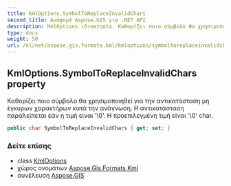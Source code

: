 ```yaml
---
title: KmlOptions.SymbolToReplaceInvalidChars
second_title: Αναφορά Aspose.GIS για .NET API
description: KmlOptions ιδιοκτησία. Καθορίζει ποιο σύμβολο θα χρησιμοποιηθεί για την αντικατάσταση μη έγκυρων χαρακτήρων κατά την ανάγνωση. Η αντικατάσταση παραλείπεται εάν η τιμή είναι 0. Η προεπιλεγμένη τιμή είναι 0 char.
type: docs
weight: 50
url: /el/net/aspose.gis.formats.kml/kmloptions/symboltoreplaceinvalidchars/
---
```

## KmlOptions.SymbolToReplaceInvalidChars property

Καθορίζει ποιο σύμβολο θα χρησιμοποιηθεί για την αντικατάσταση μη έγκυρων χαρακτήρων κατά την ανάγνωση. Η αντικατάσταση παραλείπεται εάν η τιμή είναι '\0'. Η προεπιλεγμένη τιμή είναι '\0' char.

```csharp
public char SymbolToReplaceInvalidChars { get; set; }
```

### Δείτε επίσης

* class [KmlOptions](../)
* χώρος ονομάτων [Aspose.Gis.Formats.Kml](../../kmloptions/)
* συνέλευση [Aspose.GIS](../../../)



